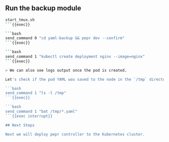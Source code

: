 ## Run the backup module

```bash
start_tmux.sh 
```{{exec}}

```bash
send_command 0 "cd yaml-backup && pepr dev --confirm"
```{{exec}}

```bash
send_command 1 "kubectl create deployment nginx --image=nginx"
```{{exec}}

> We can also see logs output once the pod is created.

Let's check if the pod YAML was saved to the node in the `/tmp` directory:

```bash
send_command 1 "ls -l /tmp"
```{{exec}}

```bash
send_command 1 "bat /tmp/*.yaml"
```{{exec interrupt}}

## Next Steps

Next we will deploy pepr controller to the Kubernetes cluster.


